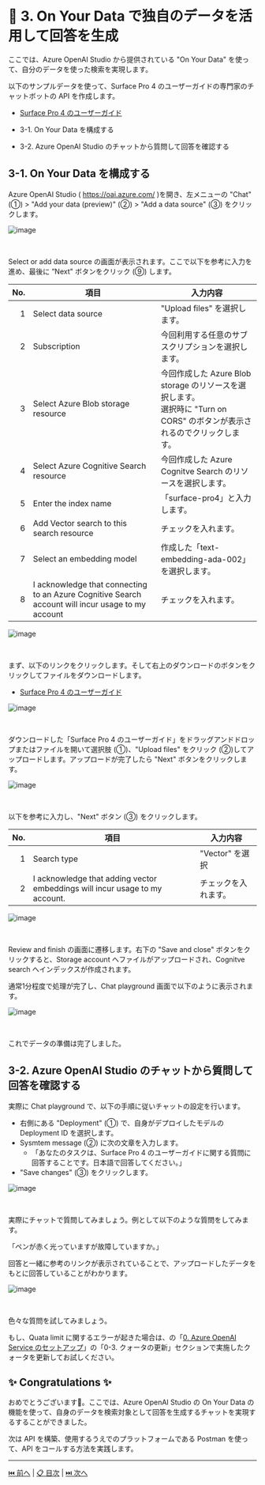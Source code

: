 # 🧪 3. On Your Data で独自のデータを活用して回答を生成

ここでは、Azure OpenAI Studio から提供されている "On Your Data" を使って、自分のデータを使った検索を実現します。

以下のサンプルデータを使って、Surface Pro 4 のユーザーガイドの専門家のチャットボットの API を作成します。

- [Surface Pro 4 のユーザーガイド](../sample-data/surface-pro-4-user-guide_ja-jp.pdf)

- 3-1. On Your Data を構成する
- 3-2. Azure OpenAI Studio のチャットから質問して回答を確認する

## 3-1. On Your Data を構成する

Azure OpenAI Studio ( <https://oai.azure.com/> )を開き、左メニューの "Chat" (①) > "Add your data (preview)" (②) > "Add a data source" (③) をクリックします。

![image](./images/3-1-1.png)

<br>

Select or add data source の画面が表示されます。ここで以下を参考に入力を進め、最後に ”Next" ボタンをクリック (⑨) します。

No. | 項目 | 入力内容
---: | --- | ---
1 | Select data source | "Upload files" を選択します。
2 | Subscription | 今回利用する任意のサブスクリプションを選択します。
3 | Select Azure Blob storage resource | 今回作成した Azure Blob storage のリソースを選択します。<br>選択時に "Turn on CORS" のボタンが表示されるのでクリックします。
4 | Select Azure Cognitive Search resource | 今回作成した Azure Cognitve Search のリソースを選択します。
5 | Enter the index name | 「surface-pro4」と入力します。
6 | Add Vector search to this search resource | チェックを入れます。
7 | Select an embedding model | 作成した「text-embedding-ada-002」を選択します。
8 | I acknowledge that connecting to an Azure Cognitive Search account will incur usage to my account | チェックを入れます。

![image](./images/3-1-2.png)

<br>

まず、以下のリンクをクリックします。そして右上のダウンロードのボタンをクリックしてファイルをダウンロードします。

- [Surface Pro 4 のユーザーガイド](../sample-data/surface-pro-4-user-guide_ja-jp.pdf)

![image](./images/3-1-3.png)

<br>

ダウンロードした「Surface Pro 4 のユーザーガイド」をドラッグアンドドロップまたはファイルを開いて選択肢 (①)、"Upload files" をクリック (②)してアップロードします。アップロードが完了したら "Next" ボタンをクリックします。

![image](./images/3-1-4.png)

<br>

以下を参考に入力し、"Next" ボタン (③) をクリックします。

No. | 項目 | 入力内容
---: | --- | ---
1 | Search type | "Vector" を選択
2 | I acknowledge that adding vector embeddings will incur usage to my account. | チェックを入れます。

![image](./images/3-1-5.png)

<br>

Review and finish の画面に遷移します。右下の "Save and close" ボタンをクリックすると、Storage account へファイルがアップロードされ、Cognitve search へインデックスが作成されます。

通常1分程度で処理が完了し、Chat playground 画面で以下のように表示されます。

![image](./images/3-1-6.png)

<br>

これでデータの準備は完了しました。


## 3-2. Azure OpenAI Studio のチャットから質問して回答を確認する

実際に Chat playground で、以下の手順に従いチャットの設定を行います。

- 右側にある "Deployment" (①) で、自身がデプロイしたモデルの Deployment ID を選択します。
- Sysmtem message (②) に次の文章を入力します。
  - 「あなたのタスクは、Surface Pro 4 のユーザーガイドに関する質問に回答することです。日本語で回答してください。」
- "Save changes" (③) をクリックします。

![image](./images/3-1-7.png)

<br>


実際にチャットで質問してみましょう。例として以下のような質問をしてみます。

「ペンが赤く光っていますが故障していますか。」

回答と一緒に参考のリンクが表示されていることで、アップロードしたデータをもとに回答していることがわかります。

![image](./images/3-1-8.png)

<br>

色々な質問を試してみましょう。

もし、Quata limit に関するエラーが起きた場合は、の「[0. Azure OpenAI Service のセットアップ](./setup-azure-openai.md)」の「0-3. クォータの更新」セクションで実施したクォータを更新してお試しください。

## ✨ Congratulations ✨

おめでとうございます🎉。ここでは、Azure OpenAI Studio の On Your Data の機能を使って、自身のデータを検索対象として回答を生成するチャットを実現するすることができました。

次は API を構築、使用するうえでのプラットフォームである Postman を使って、API をコールする方法を実践します。

---

[⏮️ 前へ](./setup-storage-account.md) | [📋 目次](../README.md) | [⏭️ 次へ](./using-postman.md)
